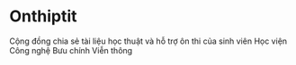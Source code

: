 # Onthiptit
Cộng đồng chia sẻ tài liệu học thuật và hỗ trợ ôn thi của sinh viên Học viện Công nghệ Bưu chính Viễn thông
